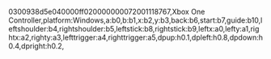 0300938d5e040000ff020000000072001118767,Xbox One Controller,platform:Windows,a:b0,b:b1,x:b2,y:b3,back:b6,start:b7,guide:b10,leftshoulder:b4,rightshoulder:b5,leftstick:b8,rightstick:b9,leftx:a0,lefty:a1,rightx:a2,righty:a3,lefttrigger:a4,righttrigger:a5,dpup:h0.1,dpleft:h0.8,dpdown:h0.4,dpright:h0.2,